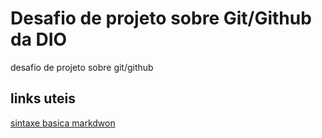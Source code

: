 # Desafio de projeto sobre Git/Github da DIO
desafio de projeto sobre git/github
## links uteis
[sintaxe basica markdwon](https://www.instagram.com/)
